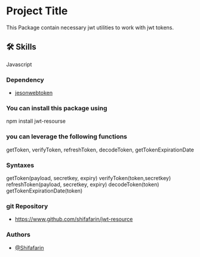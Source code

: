 # Project Title

This Package contain necessary jwt utilities to work with jwt tokens.

## 🛠 Skills
Javascript

### Dependency
- [jesonwebtoken](https://www.npmjs.com/package/jsonwebtoken)

### You can install this package using
npm install jwt-resourse

### you can leverage the following functions
getToken, verifyToken, refreshToken, decodeToken, getTokenExpirationDate

### Syntaxes
getToken(payload, secretkey, expiry)
verifyToken(token,secretkey)
refreshToken(payload, secretkey, expiry)
decodeToken(token)
getTokenExpirationDate(token)

### git Repository
- https://www.github.com/shifafarin/jwt-resource

### Authors
- [@Shifafarin](https://www.github.com/shifafarin)

